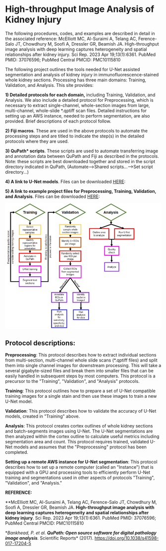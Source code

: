 # High-throughput Image Analysis of Kidney Injury

The following procedures, codes, and examples are described in detail in the associated reference: McElliott MC, Al-Suraimi A, Telang AC, Ference-Salo JT, Chowdhury M, Soofi A, Dressler GR, Beamish JA. High-throughput image analysis with deep learning captures heterogeneity and spatial relationships after kidney injury. Sci Rep. 2023 Apr 19;13(1):6361. PubMed PMID: 37076596; PubMed Central PMCID: PMC10115810

The following project outlines the tools needed for U-Net assisted segmentation and analysis of kidney injury in immunofluorescence-stained whole kidney sections. Processing has three main domains: Training, Validation, and Analysis. This site provides:

**1) Detailed protocols for each domain,** including Training, Validation, and Analysis. We also include a detailed protocol for Preprocessing, which is necessary to extract single-channel, whole-section images from large, multi-channel, whole-slide \*.qptiff scan files. Detailed instructions for setting up an AWS instance, needed to perform segmentation, are also provided. Brief descriptions of each protocol follow.

**2) Fiji macros**. These are used in the above protocols to automate the processing steps and are titled to indicate the step(s) in the detailed protocols where they are used.

**3) QuPath\* scripts**. These scripts are used to automate transferring image and annotation data between QuPath and Fiji as described in the protocols. Note: these scripts are best downloaded together and stored in the script directory indicated in QuPath, (Automate--\>Shared scripts...--\>Set script directory...)

**4) A link to U-Net models**. Files can be downloaded [HERE](https://www.dropbox.com/sh/5exs7womm3l0466/AACiRo31HIvzROJ9TIdIG4naa?dl=0):

**5) A link to example project files for Preprocessing, Training, Validation, and Analysis**. Files can be downloaded [HERE](https://www.dropbox.com/sh/5exs7womm3l0466/AACiRo31HIvzROJ9TIdIG4naa?dl=0):

![](images/Overview%20Map.jpg)

## **Protocol descriptions:**

**Preprocessing**: This protocol describes how to extract individual sections from multi-section, multi-channel whole slide scans (\*.qptiff files) and split them into single channel images for downstream processing. This will take a several gigabyte-sized files and break them into smaller files that can be easily handled in subsequent steps by most computers. This protocol is a precursor to the "Training", "Validation", and "Analysis" protocols.

**Training**: This protocol outlines how to prepare a set of U-Net compatible training images for a single stain and then use these images to train a new U-Net model.

**Validation**: This protocol describes how to validate the accuracy of U-Net models, created in "Training" above.

**Analysis**: This protocol creates cortex outlines of whole kidney sections and batch-segments images using U-Net. The U-Net segmentations are then analyzed within the cortex outline to calculate useful metrics including segmentation area and count. This protocol requires trained, validated U-Net models and assumes that the "Preprocessing" protocol has been completed.

**Setting up a remote AWS instance for U-Net segmentation**: This protocol describes how to set up a remote computer (called an "Instance") that is equipped with a GPU and processing tools to efficiently perform U-Net training and segmentations used in other aspects of protocols "Training", "Validation", and "Analysis."

**REFERENCE:**

\**McElliott MC, Al-Suraimi A, Telang AC, Ference-Salo JT, Chowdhury M, Soofi A, Dressler GR, Beamish JA. **High-throughput image analysis with deep learning captures heterogeneity and spatial relationships after kidney injury**. Sci Rep. 2023 Apr 19;13(1):6361. PubMed PMID: 37076596; PubMed Central PMCID: PMC10115810

\**Bankhead, P. et al. **QuPath: Open source software for digital pathology image analysis**.* Scientific Reports\* (2017). <https://doi.org/10.1038/s41598-017-17204-5>
